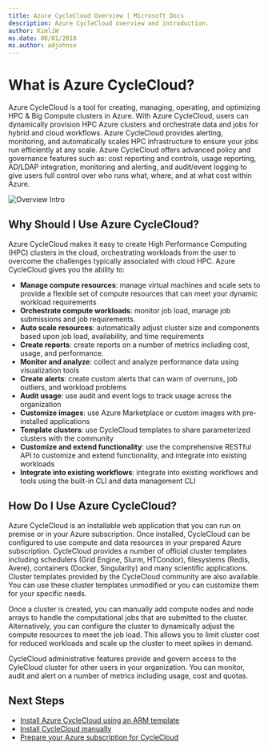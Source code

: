 ```yaml
---
title: Azure CycleCloud Overview | Microsoft Docs
description: Azure CycleCloud overview and introduction.
author: KimliW
ms.date: 08/01/2018
ms.author: adjohnso
---
```


# What is Azure CycleCloud?

Azure CycleCloud is a tool for creating, managing, operating, and optimizing HPC & Big Compute clusters in Azure. With Azure CycleCloud, users can dynamically provision HPC Azure clusters and orchestrate data and jobs for hybrid and cloud workflows. Azure CycleCloud provides alerting, monitoring, and automatically scales HPC infrastructure to ensure your jobs run efficiently at any scale. Azure CycleCloud offers advanced policy and governance features such as: cost reporting and controls, usage reporting, AD/LDAP integration, monitoring and alerting, and audit/event logging to give users full control over who runs what, where, and at what cost within Azure.

![Overview Intro](~/images/overview-gui.png)

[//]: # (do we have a video that would work?)

## Why Should I Use Azure CycleCloud?

Azure CycleCloud makes it easy to create High Performance Computing (HPC) clusters in the cloud, orchestrating workloads from the user to overcome the challenges typically associated with cloud HPC. Azure CycleCloud gives you the ability to:

[//]: # (might want to convert this to a table with mini screenshots similar to App Insights overview)
* **Manage compute resources**: manage virtual machines and scale sets to provide a flexible set of compute resources that can meet your dynamic workload requirements
* **Orchestrate compute workloads**: monitor job load, manage job submissions and job requirements.
* **Auto scale resources**: automatically adjust cluster size and components based upon job load, availability, and time requirements
* **Create reports**: create reports on a number of metrics including cost, usage, and performance.
* **Monitor and analyze**: collect and analyze performance data using visualization tools
* **Create alerts**: create custom alerts that can warn of overruns, job outliers, and workload problems
* **Audit usage**: use audit and event logs to track usage across the organization
* **Customize images**: use Azure Marketplace or custom images with pre-installed applications
* **Template clusters**: use CycleCloud templates to share parameterized clusters with the community
* **Customize and extend functionality**: use the comprehensive RESTful API to customize and extend functionality, and integrate into existing workloads
* **Integrate into existing workflows**: integrate into existing workflows and tools using the built-in CLI and data management CLI

## How Do I Use Azure CycleCloud?

Azure CycleCloud is an installable web application that you can run on premise or in your Azure subscription. Once installed, CycleCloud can be configured to use compute and data resources in your prepared Azure subscription. CycleCloud provides a number of official cluster templates including schedulers (Grid Engine, Slurm, HTCondor), filesystems (Redis, Avere), containers (Docker, Singularity) and many scientific applications. Cluster templates provided by the CycleCloud community are also available. You can use these cluster templates unmodified or you can customize them for your specific needs.

Once a cluster is created, you can manually add compute nodes and node arrays to handle the computational jobs that are submitted to the cluster. Alternatively, you can configure the cluster to dynamically adjust the compute resources to meet the job load. This allows you to limit cluster cost for reduced workloads and scale up the cluster to meet spikes in demand.

CycleCloud administrative features provide and govern access to the CyleCloud cluster for other users in your organization. You can monitor, audit and alert on a number of metrics including usage, cost and quotas.

[//]: # (## What cluster types are available?)

[//]: # (Provide a list of existing official templates?)

## Next Steps

[//]: # (* Try Azure CycleCloud using a Marketplace VM)
* [Install Azure CycleCloud using an ARM template](quickstart-install-cyclecloud.md)
* [Install CycleCloud manually](installation.md)
* [Prepare your Azure subscription for CycleCloud](configuration.md)
